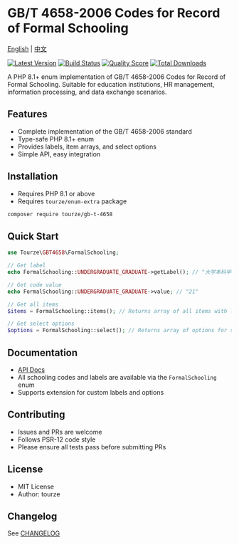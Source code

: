 # GB/T 4658-2006 Codes for Record of Formal Schooling

[English](README.md) | [中文](README.zh-CN.md)

[![Latest Version](https://img.shields.io/packagist/v/tourze/gb-t-4658.svg?style=flat-square)](https://packagist.org/packages/tourze/gb-t-4658)
[![Build Status](https://img.shields.io/travis/tourze/gb-t-4658/master.svg?style=flat-square)](https://travis-ci.org/tourze/gb-t-4658)
[![Quality Score](https://img.shields.io/scrutinizer/g/tourze/gb-t-4658.svg?style=flat-square)](https://scrutinizer-ci.com/g/tourze/gb-t-4658)
[![Total Downloads](https://img.shields.io/packagist/dt/tourze/gb-t-4658.svg?style=flat-square)](https://packagist.org/packages/tourze/gb-t-4658)

A PHP 8.1+ enum implementation of GB/T 4658-2006 Codes for Record of Formal Schooling. Suitable for education institutions, HR management, information processing, and data exchange scenarios.

## Features

- Complete implementation of the GB/T 4658-2006 standard
- Type-safe PHP 8.1+ enum
- Provides labels, item arrays, and select options
- Simple API, easy integration

## Installation

- Requires PHP 8.1 or above
- Requires `tourze/enum-extra` package

```bash
composer require tourze/gb-t-4658
```

## Quick Start

```php
use Tourze\GBT4658\FormalSchooling;

// Get label
echo FormalSchooling::UNDERGRADUATE_GRADUATE->getLabel(); // "大学本科毕业"

// Get code value
echo FormalSchooling::UNDERGRADUATE_GRADUATE->value; // "21"

// Get all items
$items = FormalSchooling::items(); // Returns array of all items with labels

// Get select options
$options = FormalSchooling::select(); // Returns array of options for select element
```

## Documentation

- [API Docs](https://github.com/tourze/gb-t-4658)
- All schooling codes and labels are available via the `FormalSchooling` enum
- Supports extension for custom labels and options

## Contributing

- Issues and PRs are welcome
- Follows PSR-12 code style
- Please ensure all tests pass before submitting PRs

## License

- MIT License
- Author: tourze

## Changelog

See [CHANGELOG](CHANGELOG.md)
